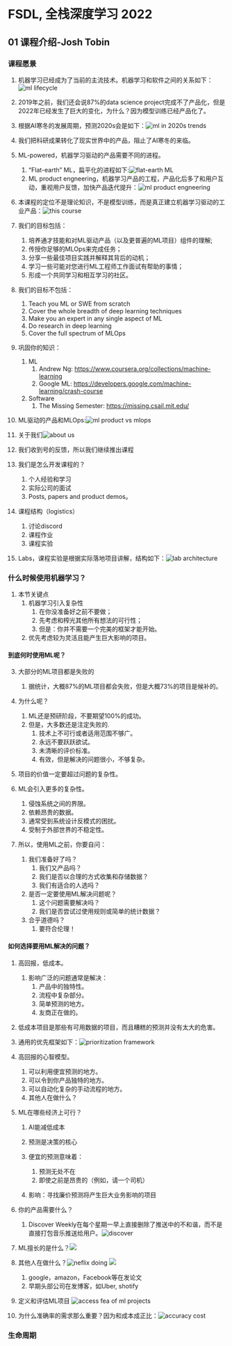 # FSDL, 全栈深度学习 2022
## 01 课程介绍-Josh Tobin
### 课程愿景
1. 机器学习已经成为了当前的主流技术。机器学习和软件之间的关系如下：![ml lifecycle](img/fsdl_01/fsdl-lifecycle.png)
2. 2019年之前，我们还会说87%的data science project完成不了产品化，但是2022年已经发生了巨大的变化，为什么？因为模型训练已经产品化了。
3. 根据AI寒冬的发展周期，预测2020s会是如下：![ml in 2020s trends](img/fsdl_01/ml_2020s.png)
4. 我们把科研成果转化了现实世界中的产品，阻止了AI寒冬的来临。
5. ML-powered，机器学习驱动的产品需要不同的进程。
   1. “Flat-earth” ML，扁平化的进程如下:![flat-earth ML](img/fsdl_01/flat-earth-ml.png)
   2. ML product engneering，机器学习产品的工程，产品化后多了和用户互动，重视用户反馈，加快产品迭代提升：![ml product engneering](img/fsdl_01/ml-prod-engneering.png)

6. 本课程的定位不是理论知识，不是模型训练，而是真正建立机器学习驱动的工业产品：![this course](img/fsdl_01/this-course.png)
7. 我们的目标包括：
   1. 培养通才技能和对ML驱动产品（以及更普遍的ML项目）组件的理解;
   2. 传授你足够的MLOps来完成任务；
   3. 分享一些最佳项目实践并解释其背后的动机；
   4. 学习一些可能对您进行ML工程师工作面试有帮助的事情；
   5. 形成一个共同学习和相互学习的社区。

8. 我们的目标不包括：
   1. Teach you ML or SWE from scratch
   2. Cover the whole breadth of deep learning techniques 
   3. Make you an expert in any single aspect of ML
   4. Do research in deep learning
   5. Cover the full spectrum of MLOps

9. 巩固你的知识：
   1.  ML
       1.  Andrew Ng: https://www.coursera.org/collections/machine-learning
       2.  Google ML: https://developers.google.com/machine-learning/crash-course
   2.  Software
       1.  The Missing Semester: https://missing.csail.mit.edu/

10. ML驱动的产品和MLOps:![ml product vs mlops](img/fsdl_01/ml-prod-vs-mlops.png)
11. 关于我们![about us](img/fsdl_01/about-us.png)
12. 我们收到号的反馈，所以我们继续推出课程
13. 我们是怎么开发课程的？
    1.  个人经验和学习
    2.  实际公司的面试
    3.  Posts, papers and product demos。

14. 课程结构（logistics）
    1.  讨论discord
    2.  课程作业
    3.  课程实验

15. Labs，课程实验是根据实际落地项目讲解，结构如下：![lab architecture](img/fsdl_01/lab-arch.png)
### 什么时候使用机器学习？
1. 本节关键点
   1. 机器学习引入复杂性
      1. 在你没准备好之前不要做；
      2. 先考虑和榨光其他所有想法的可行性；
      3. 但是：你并不需要一个完美的框架才能开始。
   2. 优先考虑较为灵活且能产生巨大影响的项目。

#### 到底何时使用ML呢？
   3. 大部分的ML项目都是失败的
      1. 据统计，大概87%的ML项目都会失败，但是大概73%的项目是候补的。

1. 为什么呢？
   1. ML还是预研阶段，不要期望100%的成功。
   2. 但是，大多数还是注定失败的.
      1. 技术上不可行或者适用范围不够广。
      2. 永远不要跃跃欲试。
      3. 未清晰的评价标准。
      4. 有效，但是解决的问题很小，不够复杂。

2. 项目的价值一定要超过问题的复杂性。
3. ML会引入更多的复杂性。
   1. 侵蚀系统之间的界限。
   2. 依赖昂贵的数据。
   3. 通常受到系统设计反模式的困扰。
   4. 受制于外部世界的不稳定性。

4. 所以，使用ML之前，你要自问：
   1. 我们准备好了吗？
      1. 我们又产品吗？
      2. 我们是否以合理的方式收集和存储数据？
      3. 我们有适合的人选吗？
   2. 是否一定要使用ML解决问题呢？
      1. 这个问题需要解决吗？
      2. 我们是否尝试过使用规则或简单的统计数据？
   3. 合乎道德吗？
      1. 要符合伦理！

#### 如何选择要用ML解决的问题？
1. 高回报，低成本。
   1. 影响广泛的问题通常是解决：
      1. 产品中的独特性。
      2. 流程中复杂部分。
      3. 简单预测的地方。
      4. 友商正在做的。

2. 低成本项目是那些有可用数据的项目，而且糟糕的预测并没有太大的危害。
3. 通用的优先框架如下：![prioritization framework](img/fsdl_01/prior-framework.png)
4. 高回报的心智模型。
   1. 可以利用便宜预测的地方。
   2. 可以令到你产品独特的地方。
   3. 可以自动化复杂的手动流程的地方。
   4. 其他人在做什么？

5. ML在哪些经济上可行？
   1. AI能减低成本
   2. 预测是决策的核心
   3. 便宜的预测意味着：
      1. 预测无处不在
      2. 即使之前是昂贵的（例如，请一个司机）

    4. 影响：寻找廉价预测将产生巨大业务影响的项目

6. 你的产品需要什么？
   1. Discover Weekly在每个星期一早上直接删除了推送中的不和谐，而不是直接打包音乐推送给用户。![discover](img/fsdl_01/discover.png)
7. ML擅长的是什么？![](img/fsdl_01/ml-good-at.png)
8. 其他人在做什么？![neflix doing](img/fsdl_01/nef-doing.png) ![](img/fsdl_01/other-doing.png)
   1. google，amazon，Facebook等在发论文
   2. 早期头部公司在发博客，如Uber, shotify

9. 定义和评估ML项目 ![access fea of ml projects](img/fsdl_01/access-ml-fea.png)
10. 为什么准确率的需求那么重要？因为和成本成正比：![accuracy cost](img/fsdl_01/acc-cost.png)

### 生命周期
